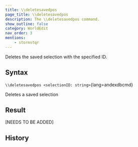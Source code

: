 ```yaml
---
title: \\deletesavedpos
page_title: \\deletesavedpos
description: The \\deletesavedpos command.
show_outline: false
category: WorldEdit
nav_order: 3
mentions:
    - stormstqr
---
```


Deletes the saved selection with the specified ID.

<CommandDetailsTable
    name="\\deletesavedpos"
    :categories="[
        'system', 'world', 'server', 'worldedit'
    ]"
    :requiredTags="[
        'canUseChatCommands'
    ]"
    ultraSecurityModeSecurityLevel="WorldEdit"
    version="1.0.0"
    :undoSupported="-1"
    :functional="true"
    :deprecated="false"
/>

## Syntax

`\\deletesavedpos <selectionID: string>`{lang=andexdbcmd}

<indent>Deletes a saved selection</indent>

## Result

[NEEDS TO BE ADDED]

## History
